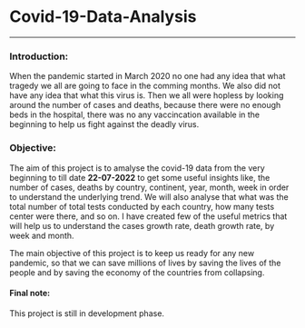 # Covid-19-Data-Analysis
---
### Introduction:
When the pandemic started in March 2020 no one had any idea that what tragedy we all are going to face in the comming months. 
We also did not have any idea that what this virus is. 
Then we all were hopless by looking around the number of cases and deaths, because there were no enough beds in the hospital, 
there was no any vaccincation available in the beginning to help us fight against the deadly virus.

### Objective:
The aim of this project is to amalyse the covid-19 data from the very beginning to till date **22-07-2022** to get some useful insights like, the number of cases, deaths by country,
continent, year, month, week in order to understand the underlying trend. We will also analyse that what was the total number of total tests conducted by each country,
how many tests center were there, and so on. I have created few of the useful metrics that will help us to understand the cases growth rate, 
death growth rate, by week and month. 

The main objective of this project is to keep us ready for any new pandemic, so that we can save millions of lives by saving the lives of the people and by saving the 
economy of the countries from collapsing.

#### Final note:
This project is still in development phase.

